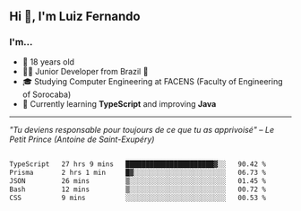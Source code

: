 <h2>Hi 👋, I'm Luiz Fernando</h2>

### I'm...
* 🤟 18 years old
* 👨‍💻 Junior Developer from Brazil 💚
* 🎓 Studying Computer Engineering at FACENS (Faculty of Engineering of Sorocaba)
* 🔭 Currently learning **TypeScript** and improving **Java**

---

_"Tu deviens responsable pour toujours de ce que tu as apprivoisé" – Le Petit Prince (Antoine de Saint-Exupéry)_

##

<!--START_SECTION:waka-->

```txt
TypeScript   27 hrs 9 mins   ██████████████████████▓░░   90.42 %
Prisma       2 hrs 1 min     █▓░░░░░░░░░░░░░░░░░░░░░░░   06.73 %
JSON         26 mins         ▒░░░░░░░░░░░░░░░░░░░░░░░░   01.45 %
Bash         12 mins         ▒░░░░░░░░░░░░░░░░░░░░░░░░   00.72 %
CSS          9 mins          ░░░░░░░░░░░░░░░░░░░░░░░░░   00.53 %
```

<!--END_SECTION:waka-->
